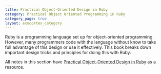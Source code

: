 ```yaml
---
title: Practical Object-Oriented Design in Ruby
category: Practical Object Oriented Programming in Ruby
category_page: true
layout: exocortex_category
---
```


Ruby is a programming language set up for object-oriented programming. However, many programmers code with the language without know to take full advantage of this design or use it effectively. This book breaks down important design tricks and principles for doing this with Ruby.

All notes in this section have [Practical Object-Oriented Design in Ruby](https://www.amazon.com/Practical-Object-Oriented-Design-Ruby-Addison-Wesley/dp/0321721330) as a resource.
